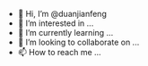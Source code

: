 - 👋 Hi, I’m @duanjianfeng
- 👀 I’m interested in ...
- 🌱 I’m currently learning ...
- 💞️ I’m looking to collaborate on ...
- 📫 How to reach me ...

<!---
duanjianfeng/duanjianfeng is a Chinese special ✨ repository because its `README.md` (this file) appears on your GitHub profile.
You can click the Preview link to take a look at your changes.
--->
